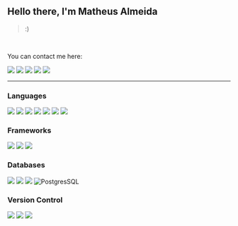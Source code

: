 ## Hello there, I'm Matheus Almeida
> :)
<br>
<p>You can contact me here:</p>
<a href="https://almeida-matheus.github.io/" target="__blank"><img src="https://img.shields.io/badge/website%20-%230077B5.svg?&style=for-the-badge&logo=circle&logoColor=white&color=323232"></img></a>
<a href="https://www.linkedin.com/in/matheus-almeida-costa/" target="__blank"><img src="https://img.shields.io/badge/linkedin%20-%230077B5.svg?&style=for-the-badge&logo=linkedin&logoColor=white"></img></a>
<a href="https://www.youtube.com/channel/UCGke88VCjj799vKSbBGW64g?view_as=subscriber" target="__blank"><img src="https://img.shields.io/badge/youtube%20-%23FF0000.svg?&style=for-the-badge&logo=youTube&logoColor=white&color=b20000"></img></a>
<a href="https://t.me/almeidamatheus" target="__blank"><img src="https://img.shields.io/badge/telegram%20-%2320232a.svg?&style=for-the-badge&logo=telegram&logoColor=white&color=0088cc"></img></a>
<a href="https://steamcommunity.com/id/shiryunk/" target="__blank"><img src="https://img.shields.io/badge/steam%20-%2320232a.svg?&style=for-the-badge&logo=steam&logoColor=white&color=323232"></a>
<!--
<a href="https://medium.com/@almeida_matheus" target="_blank">
  <img src="https://img.shields.io/badge/medium%20-%2320232a.svg?&style=for-the-badge&logo=medium&logoColor=white"/>
</a>
-->
<br/>

---

### Languages

![]("")
<img src="https://img.shields.io/badge/shell_script%20-%2300599C.svg?&style=for-the-badge&logo=gnu-bash&logoColor=white&color=323232"/>
<img src="https://img.shields.io/badge/python%20-%2314354C.svg?&style=for-the-badge&logo=python&logoColor=white&color=083d1c"/>
<img src="https://img.shields.io/badge/c%20-%2300599C.svg?&style=for-the-badge&logo=c&logoColor=white"/>
<img src="https://img.shields.io/badge/javascript%20-%23323330.svg?&style=for-the-badge&logo=javascript&logoColor=white&color=cca400"/>
<img src="https://img.shields.io/badge/html5%20-%23E34F26.svg?&style=for-the-badge&logo=html5&logoColor=white"/>
<img src="https://img.shields.io/badge/css3%20-%231572B6.svg?&style=for-the-badge&logo=css3&logoColor=white"/>

### Frameworks

![]("")
<img src="https://img.shields.io/badge/django%20-%23092E20.svg?&style=for-the-badge&logo=django&logoColor=white"/>
<img src="https://img.shields.io/badge/bootstrap%20-%23563D7C.svg?&style=for-the-badge&logo=bootstrap&logoColor=white"/>
<!--
<img src="https://img.shields.io/badge/jquery%20-%230769AD.svg?&style=for-the-badge&logo=jquery&logoColor=white&color=cca400"/>
-->
### Databases

![]("")
<img src="https://img.shields.io/badge/mysql-%2300f.svg?&style=for-the-badge&logo=mysql&logoColor=white&color=0b4173"/>
<img src ="https://img.shields.io/badge/sqlite-%2307405e.svg?&style=for-the-badge&logo=sqlite&logoColor=white"/>
<img alt="PostgresSQL" src ="https://img.shields.io/badge/postgresql-%23316192.svg?&style=for-the-badge&logo=postgresql&logoColor=white"/>


### Version Control

![]("")
<img src="https://img.shields.io/badge/github%20-%2320232a.svg?&style=for-the-badge&logo=github&logoColor=white&color=323232"/>
<img src="https://img.shields.io/badge/git%20-%23F05033.svg?&style=for-the-badge&logo=git&logoColor=white"/>

<!---
### Servers
![]("")
<img src="https://img.shields.io/badge/apache%20-%23D42029.svg?&style=for-the-badge&logo=apache&logoColor=white"/>
<img src="https://img.shields.io/badge/nginx%20-%23009639.svg?&style=for-the-badge&logo=nginx&logoColor=white"/>
-->
<!---
### Hosting/SaaS
![]("")
<img src="https://img.shields.io/badge/Digital Ocean-%230167ff.svg?&style=for-the-badge&logo=digitalOcean&logoColor=white&color=0080FF"/>
<img src="https://img.shields.io/badge/AWS%20-%23FF9900.svg?&style=for-the-badge&logo=amazon-aws&logoColor=white&color=c97404"/>
-->

<!-- Resources -->
<!-- Icons: https://simpleicons.org/ -->
<!-- Icons: https://cdn.jsdelivr.net/npm/simple-icons@v3/icons/ -->
<!-- GitHub Stats: https://github.com/anuraghazra/github-readme-stats -->
<!-- Emojis: https://emojipedia.org/emoji/ -->
<!-- HTML Emojis: https://www.fileformat.info/index.htm -->
<!-- Shields: https://shields.io/ -->
<!-- Awesome GitHub Profile README: https://github.com/abhisheknaiidu/awesome-github-profile-readme -->

[telegram]: https://t.me/almeidamatheus
[website]: https://almeida-matheus.github.io/
[instagram]: https://www.instagram.com/matheuscbjr/
[linkedin]: https://www.linkedin.com/in/matheus-almeida-costa/
[steam]: https://steamcommunity.com/id/shiryunk/
[gmail]: mailto:almeidamatheus.m@gmail.com

